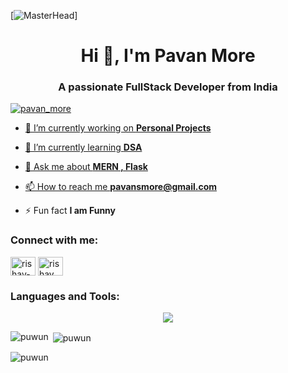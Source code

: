 [![MasterHead](https://firebasestorage.googleapis.com/v0/b/flexi-coding.appspot.com/o/dempgi7-520f8d5f-63d4-4453-8822-dbc149ae27f8.gif?alt=media&token=91c0c7b2-93c3-4029-b011-1a8703c5730d)]
<h1 align="center">Hi 👋, I'm Pavan More</h1>
<h3 align="center">A passionate FullStack Developer from India</h3>


<p align="left"> <a href="https://twitter.com/Pavankumar39310" target="blank"><img src="https://img.shields.io/twitter/follow/Pavankumar39310?logo=twitter&style=for-the-badge" alt="pavan_more"  </p>


- 🔭 I’m currently working on **Personal Projects**

- 🌱 I’m currently learning **DSA**

- 💬 Ask me about **MERN , Flask**

- 📫 How to reach me **pavansmore@gmail.com**

- ⚡ Fun fact **I am Funny**

<h3 align="left">Connect with me:</h3>
<p align="center">

<a href="https://linkedin.com/in/pavankumar-more-" target="blank"><img align="center" src="https://raw.githubusercontent.com/rahuldkjain/github-profile-readme-generator/master/src/images/icons/Social/linked-in-alt.svg" alt="rishav-chanda-b89a791b3" height="30" width="40" /></a>
<a href="https://instagram.com/_aintpawan" target="blank"><img align="center" src="https://raw.githubusercontent.com/rahuldkjain/github-profile-readme-generator/master/src/images/icons/Social/instagram.svg" alt="rishav_chanda" height="30" width="40" /></a>

</p>

<h3 align="left">Languages and Tools:</h3>
<p align=center>
  <a href="https://skillicons.dev">
    <img src="https://skillicons.dev/icons?i=python,java,cpp,golang,typescript,nodejs,react,expressjs,nextjs,vue,vite,tailwind,flask,fastapi,prisma,postgresql,sqlite,mongodb,redis,docker,aws,nginx,gitlab" />
  </a>
</p>

<p><img align="left" src="https://github-readme-stats.vercel.app/api/top-langs?username=puwun&show_icons=true&locale=en&layout=compact" alt="puwun" /></p>

<p>&nbsp;<img align="center" src="https://github-readme-stats.vercel.app/api?username=puwun&show_icons=true&locale=en" alt="puwun" /></p>

<p><img align="center" src="https://github-readme-streak-stats.herokuapp.com/?user=puwun&" alt="puwun" /></p>
